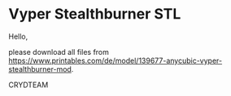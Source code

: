 # Vyper Stealthburner STL

Hello,
  
please download all files from https://www.printables.com/de/model/139677-anycubic-vyper-stealthburner-mod.

CRYDTEAM